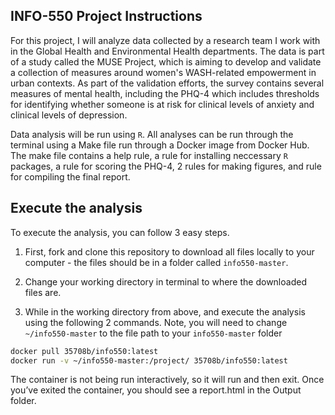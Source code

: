 ## INFO-550 Project Instructions

For this project, I will analyze data collected by a research team I work with in the Global Health and Environmental Health departments. The data is part of a study called the MUSE Project, which is aiming to develop and validate a collection of measures around women's WASH-related empowerment in urban contexts. As part of the validation efforts, the survey contains several measures of mental health, including the PHQ-4 which includes thresholds for identifying whether someone is at risk for clinical levels of anxiety and clinical levels of depression.

Data analysis will be run using `R`. All analyses can be run through the terminal using a Make file run through a Docker image from Docker Hub. The make file contains a help rule, a rule for installing neccessary `R` packages, a rule for scoring the PHQ-4, 2 rules for making figures, and rule for compiling the final report.

## Execute the analysis
To execute the analysis, you can follow 3 easy steps.

1. First, fork and clone this repository to download all files locally to your computer - the files should be in a folder called `info550-master`.

2. Change your working directory in terminal to where the downloaded files are.

3. While in the working directory from above, and execute the analysis using the following 2 commands. Note, you will need to change `~/info550-master` to the file path to your `info550-master` folder
``` bash
docker pull 35708b/info550:latest
docker run -v ~/info550-master:/project/ 35708b/info550:latest
```
The container is not being run interactively, so it will run and then exit. Once you’ve exited the container, you should see a report.html in the Output folder.

